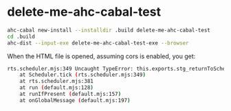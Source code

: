 # delete-me-ahc-cabal-test

```bash
ahc-cabal new-install --installdir .build delete-me-ahc-cabal-test
cd .build
ahc-dist --input-exe delete-me-ahc-cabal-test-exe --browser
```

When the HTML file is opened, assuming cors is enabled, you get:

```bash
rts.scheduler.mjs:349 Uncaught TypeError: this.exports.stg_returnToSchedNotPaused is not a function
    at Scheduler.tick (rts.scheduler.mjs:349)
    at rts.scheduler.mjs:381
    at run (default.mjs:128)
    at runIfPresent (default.mjs:157)
    at onGlobalMessage (default.mjs:197)
```